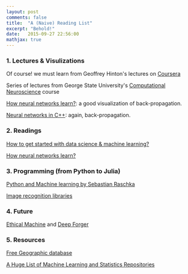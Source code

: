 ```yaml
---
layout: post
comments: false
title:  "A (Naive) Reading List"
excerpt: "Behold!"
date:   2015-09-27 22:56:00
mathjax: true
---
```


### 1. Lectures & Visulizations  

Of course! we must learn from Geoffrey Hinton's lectures on [Coursera](https://class.coursera.org/neuralnets-2012-001)

Series of lectures from George State University's [Computational Neuroscience](http://www.ni.gsu.edu/~rclewley/Teaching/CompNeuro/NEUR4030.html) course

[How neural networks learn?](http://mwskirpan.com/NN_viz/): a good visualization of back-propagation.

[Neural networks in C++](https://vimeo.com/19569529): again, back-propagation.



### 2. Readings

[How to get started with data science & machine learning?](https://machinelearningmastery.com/how-a-beginner-used-small-projects-to-get-started-in-machine-learning-and-compete-on-kaggle/)

[How neural networks learn?](http://blog.fastforwardlabs.com/post/129793362663/how-do-neural-networks-learn)


### 3. Programming (from Python to Julia)

[Python and Machine learning by Sebastian Raschka](http://sebastianraschka.com/books.html)

[Image recognition libraries](http://www.cegapo.com/image-processing-libraries-w-12015/)


### 4. Future

[Ethical Machine](http://ethicalmachines.com/) and [Deep Forger](https://twitter.com/deepforger)


### 5. Resources

[Free Geographic database](https://github.com/delight-im/FreeGeoDB)

[A Huge List of Machine Learning and Statistics Repositories](http://blog.josephmisiti.com/a-huge-list-of-machine-learning-repositories/)

